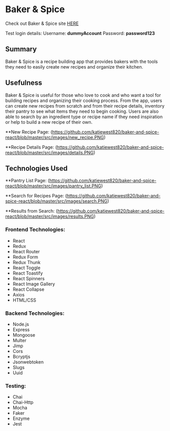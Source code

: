 # Baker & Spice

Check out Baker & Spice site [HERE](https://baker-and-spice.netlify.com/)

Test login details:
Username: **dummyAccount**
Password: **password123**

## Summary
Baker & Spice is a recipe building app that provides bakers with the tools they need to easily create new recipes and organize their kitchen.

## Usefulness
Baker & Spice is useful for those who love to cook and who want a tool for building recipes and organizing their cooking process. 
From the app, users can create new recipes from scratch and from their recipe details, inventory their pantry to see what items they need to begin cooking.
Users are also able to search by an ingredient type or recipe name if they need inspiration or help to build a new recipe of their own.

**New Recipe Page:
(https://github.com/katiewest820/baker-and-spice-react/blob/master/src/images/new_recipe.PNG)

**Recipe Details Page:
(https://github.com/katiewest820/baker-and-spice-react/blob/master/src/images/details.PNG)
## Technologies Used

**Pantry List Page:
(https://github.com/katiewest820/baker-and-spice-react/blob/master/src/images/pantry_list.PNG)

**Search for Recipes Page:
(https://github.com/katiewest820/baker-and-spice-react/blob/master/src/images/search.PNG)

**Results from Search:
(https://github.com/katiewest820/baker-and-spice-react/blob/master/src/images/results.PNG)

### Frontend Technologies:
* React
* Redux
* React Router
* Redux Form
* Redux Thunk
* React Toggle
* React Toastify
* React Spinners
* React Image Gallery
* React Collapse
* Axios
* HTML/CSS

### Backend Technologies:
* Node.js
* Express
* Mongoose
* Multer
* Jimp
* Cors
* Bcryptjs
* Jsonwebtoken
* Slugs
* Uuid

### Testing:
* Chai
* Chai-Http
* Mocha
* Faker
* Enzyme
* Jest


